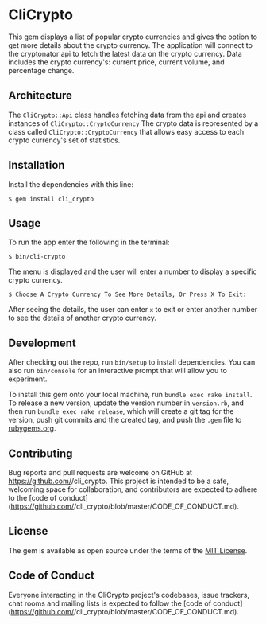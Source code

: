 # CliCrypto

This gem displays a list of popular crypto currencies and gives the option to get more details about the crypto currency.
The application will connect to the cryptonator api to fetch the latest data on the crypto currency.
Data includes the crypto currency's: current price, current volume, and percentage change.

## Architecture

The `CliCrypto::Api` class handles fetching data from the api and creates instances of `CliCrypto::CryptoCurrency`
The crypto data is represented by a class called `CliCrypto::CryptoCurrency` that allows easy access to each crypto currency's set of statistics.


## Installation

Install the dependencies with this line:

    $ gem install cli_crypto

## Usage

To run the app enter the following in the terminal:

    $ bin/cli-crypto

The menu is displayed and the user will enter a number to display a specific crypto currency.

    $ Choose A Crypto Currency To See More Details, Or Press X To Exit: 


After seeing the details, the user can enter `x` to exit or enter another number to see the details of another crypto currency.

## Development

After checking out the repo, run `bin/setup` to install dependencies. You can also run `bin/console` for an interactive prompt that will allow you to experiment.

To install this gem onto your local machine, run `bundle exec rake install`. To release a new version, update the version number in `version.rb`, and then run `bundle exec rake release`, which will create a git tag for the version, push git commits and the created tag, and push the `.gem` file to [rubygems.org](https://rubygems.org).

## Contributing

Bug reports and pull requests are welcome on GitHub at https://github.com/<github username>/cli_crypto. This project is intended to be a safe, welcoming space for collaboration, and contributors are expected to adhere to the [code of conduct](https://github.com/<github username>/cli_crypto/blob/master/CODE_OF_CONDUCT.md).

## License

The gem is available as open source under the terms of the [MIT License](https://opensource.org/licenses/MIT).

## Code of Conduct

Everyone interacting in the CliCrypto project's codebases, issue trackers, chat rooms and mailing lists is expected to follow the [code of conduct](https://github.com/<github username>/cli_crypto/blob/master/CODE_OF_CONDUCT.md).
